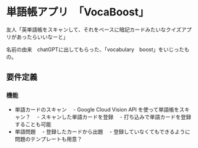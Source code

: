 # 単語帳アプリ　「VocaBoost」

友人「英単語帳をスキャンして、それをベースに暗記カードみたいなクイズアプリがあったらいいなーと」

名前の由来　chatGPTに出してもらった、「vocabulary　boost」をいじったもの。

## 要件定義

### 機能
- 単語カードのスキャン
　- Google Cloud Vision API を使って単語帳をスキャン？
　- スキャンした単語カードを登録
　- 打ち込みで単語カードを登録することも可能
- 単語問題
　- 登録したカードから出題
　- 登録していなくてもできるように問題のテンプレートも用意？
